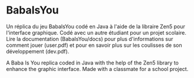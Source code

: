 # BabaIsYou

Un réplica du jeu BabaIsYou codé en Java à l'aide de la libraire Zen5 pour l'interface graphique. Codé avec un autre étudiant pour un projet scolaire.
Lire la documentation (BabaIsYou/docs) pour plus d'informations sur comment jouer (user.pdf) et pour en savoir plus sur les coulisses de son développement (dev.pdf).

A Baba Is You replica coded in Java with the help of the Zen5 library to enhance the graphic interface. Made with a classmate for a school project.

